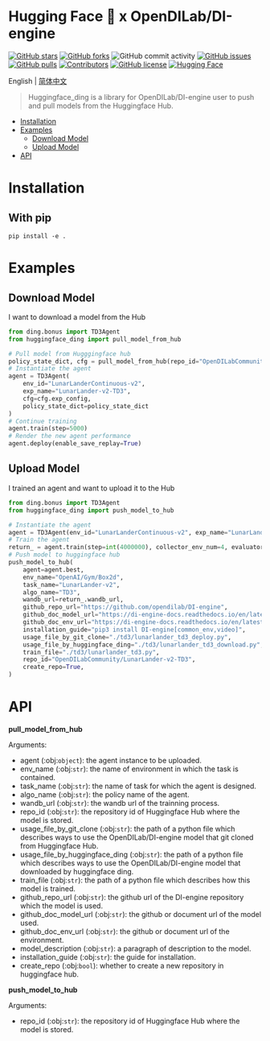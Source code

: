# Hugging Face 🤗 x OpenDILab/DI-engine

[![GitHub stars](https://img.shields.io/github/stars/opendilab/huggingface_ding)](https://github.com/opendilab/huggingface_ding/stargazers)
[![GitHub forks](https://img.shields.io/github/forks/opendilab/huggingface_ding)](https://github.com/opendilab/huggingface_ding/network)
![GitHub commit activity](https://img.shields.io/github/commit-activity/m/opendilab/huggingface_ding)
[![GitHub issues](https://img.shields.io/github/issues/opendilab/huggingface_ding)](https://github.com/opendilab/huggingface_ding/issues)
[![GitHub pulls](https://img.shields.io/github/issues-pr/opendilab/huggingface_ding)](https://github.com/opendilab/huggingface_ding/pulls)
[![Contributors](https://img.shields.io/github/contributors/opendilab/huggingface_ding)](https://github.com/opendilab/huggingface_ding/graphs/contributors)
[![GitHub license](https://img.shields.io/github/license/opendilab/huggingface_ding)](https://github.com/opendilab/huggingface_ding/blob/master/LICENSE)
[![Hugging Face](https://img.shields.io/badge/%F0%9F%A4%97%20Hugging%20Face-Models-yellow)](https://huggingface.co/OpenDILabCommunity)


English | [简体中文](./README.cn.md)

> Huggingface_ding is a library for OpenDILab/DI-engine user to push and pull models from the Huggingface Hub.

<!-- toc -->

- [Installation](#Installation)
- [Examples](#examples)
  - [Download Model](#download-model)
  - [Upload Model](#upload-model)
- [API](#api)

# Installation
## With pip
```
pip install -e .
```

# Examples
## Download Model

I want to download a model from the Hub
```python
from ding.bonus import TD3Agent
from huggingface_ding import pull_model_from_hub

# Pull model from Hugggingface hub
policy_state_dict, cfg = pull_model_from_hub(repo_id="OpenDILabCommunity/LunarLander-v2-TD3")
# Instantiate the agent
agent = TD3Agent(
    env_id="LunarLanderContinuous-v2",
    exp_name="LunarLander-v2-TD3",
    cfg=cfg.exp_config,
    policy_state_dict=policy_state_dict
)
# Continue training
agent.train(step=5000)
# Render the new agent performance
agent.deploy(enable_save_replay=True)

```

## Upload Model

I trained an agent and want to upload it to the Hub
```python
from ding.bonus import TD3Agent
from huggingface_ding import push_model_to_hub

# Instantiate the agent
agent = TD3Agent(env_id="LunarLanderContinuous-v2", exp_name="LunarLander-v2-TD3")
# Train the agent
return_ = agent.train(step=int(4000000), collector_env_num=4, evaluator_env_num=4)
# Push model to huggingface hub
push_model_to_hub(
    agent=agent.best,
    env_name="OpenAI/Gym/Box2d",
    task_name="LunarLander-v2",
    algo_name="TD3",
    wandb_url=return_.wandb_url,
    github_repo_url="https://github.com/opendilab/DI-engine",
    github_doc_model_url="https://di-engine-docs.readthedocs.io/en/latest/12_policies/td3.html",
    github_doc_env_url="https://di-engine-docs.readthedocs.io/en/latest/13_envs/lunarlander.html",
    installation_guide="pip3 install DI-engine[common_env,video]",
    usage_file_by_git_clone="./td3/lunarlander_td3_deploy.py",
    usage_file_by_huggingface_ding="./td3/lunarlander_td3_download.py",
    train_file="./td3/lunarlander_td3.py",
    repo_id="OpenDILabCommunity/LunarLander-v2-TD3",
    create_repo=True,
)

```

# API

**pull_model_from_hub**

Arguments:

- agent (:obj:`object`): the agent instance to be uploaded.
- env_name (:obj:`str`): the name of environment in which the task is contained. 
- task_name (:obj:`str`): the name of task for which the agent is designed. 
- algo_name (:obj:`str`): the policy name of the agent.
- wandb_url (:obj:`str`): the wandb url of the trainning process.
- repo_id (:obj:`str`): the repository id of Huggingface Hub where the model is stored.
- usage_file_by_git_clone (:obj:`str`): the path of a python file which describes ways to use the OpenDILab/DI-engine model that git cloned from Huggingface Hub.
- usage_file_by_huggingface_ding (:obj:`str`): the path of a python file which describes ways to use the OpenDILab/DI-engine model that downloaded by huggingface ding.
- train_file (:obj:`str`): the path of a python file which describes how this model is trained.
- github_repo_url (:obj:`str`): the github url of the DI-engine repository which the model is used.
- github_doc_model_url (:obj:`str`): the github or document url of the model used.
- github_doc_env_url (:obj:`str`): the github or document url of the environment.
- model_description (:obj:`str`): a paragraph of description to the model.
- installation_guide (:obj:`str`): the guide for installation.
- create_repo (:obj:`bool`): whether to create a new repository in huggingface hub.

**push_model_to_hub**

Arguments:

- repo_id (:obj:`str`): the repository id of Huggingface Hub where the model is stored.

